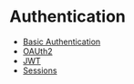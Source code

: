 # Authentication

- [Basic Authentication](basicauth/main.go)
- [OAUth2](oauth2/main.go)
- [JWT](https://github.com/teamlint/iris/blob/master/_examples/experimental-handlers/jwt/main.go)
- [Sessions](https://github.com/teamlint/iris/tree/master/_examples/#sessions)